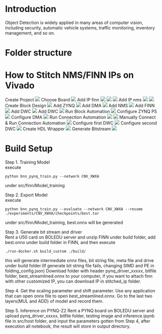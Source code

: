# Introduction
Object Detection is widely applied in many areas of computer vision, including security, automatic vehicle systems, traffic monitoring, inventory management, and so on.

# Folder structure



# How to Stitch NMS/FINN IPs on Vivado

Create Project
<img src="./images/1.png">
Choose Board
<img src="./images/2.png">
Add IP finn
<img src="./images/3.png">
<img src="./images/4.png">
<img src="./images/5.png">
Add IP nms
<img src="./images/6.png">
<img src="./images/7.png">
Create Block Design
<img src="./images/8.png">
Add ZYNQ
<img src="./images/9.png">
Add DMA
<img src="./images/10.png">
Add NMS
<img src="./images/11.png">
Add FINN
<img src="./images/12.png">
Add DWC
<img src="./images/13.png">
Add DWC
<img src="./images/14.png">
Run Block Automation
<img src="./images/15.png">
Configure ZYNQ PS
<img src="./images/16.png">
Configure DMA
<img src="./images/17.png">
Run Connection Automation
<img src="./images/18.png">
<img src="./images/19.png">
Manually Connect & Run Connection Automation
<img src="./images/20.png">
Configure first DWC
<img src="./images/21.png">
Configure second DWC
<img src="./images/22.png">
Create HDL Wrapper
<img src="./images/23.png">
Generate Bitstream
<img src="./images/24.png">




# Build Setup
Step 1. Training Model  
execute
```shell
python bnn_pynq_train.py --network CNV_XWXA
```
under src/finn/Model_training

Step 2.  Export Model  
execute
```shell
python bnn_pynq_train.py --evaluate --network CNV_XWXA --resume ./experiments/CNV_XWXA/checkpoints/best.tar
```
under src/finn/Model_training, best.onnx will be generated

Step 3. Generate bit stream and driver  
Rent a U50 card on BOLEDU server and unzip FINN under build folder, add best.onnx under build folder in FINN, and then execute
```shell
./run-docker.sh build_custom ./build/
```
this will generate intermediate onnx files, bit string file, meta file and drive under build folder.(If generate bit string file fails, changing SIMD and PE in folding_config.json) Download folder with header pynq_driver_xxxxx, bitfile folder, best_streamlined.onnx to your computer, if you want to attach finn with other customized IP, you can download IP in stitched_ip folder.

Step 4. Get the scaling parameter and shift parameter.
Use any application that can open onnx file to open best_streamlined.onnx. Go to the last two layers(MUL and ADD) of model and record them.

Step 5. Inference on PYNQ-Z2
Rent a PYNQ board on BOLEDU server and upload pynq_driver_xxxxx, bitfile folder, testing image and inference.ipynb file in src/host folder, and input the parameters gotten from Step 4, after execution all notebook, the result will store in output directory. 
